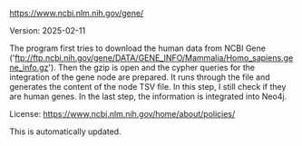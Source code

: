 https://www.ncbi.nlm.nih.gov/gene/

Version: 2025-02-11

The program first tries to download the human data from NCBI Gene ('ftp://ftp.ncbi.nih.gov/gene/DATA/GENE_INFO/Mammalia/Homo_sapiens.gene_info.gz').
Then the gzip is open and the cypher queries for the integration of the gene node are prepared.
It runs through the file and generates the content of the node TSV file. In this step, I still check if they are human genes.
In the last step, the information is integrated into Neo4j.

License: https://www.ncbi.nlm.nih.gov/home/about/policies/

This is automatically updated.